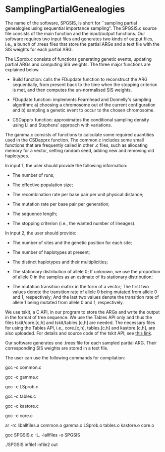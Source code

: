 # SamplingPartialGenealogies

The name of the software, SPGSIS, is short for ``sampling partial genealogies using sequential importance sampling". The SPGSIS.c source file consists of the main function and the input/output functions. Our software requires two input files and generates two kinds of output files, i.e., a bunch of .trees files that store the partial ARGs and a text file with the SIS weights for each partial ARG.


The LSprob.c consists of functions generating genetic events, updating partial ARGs and computing SIS weights. The three major functions are explained below.

- Build function: calls the FDupdate function to reconstruct the ARG sequentially, from present back to the time when the stopping criterion is met, and then computes the un-normalised SIS weights.

- FDupdate function: implements Fearnhead and Donnelly's sampling algorithm: a) choosing a chromosome out of the current configuration and b) sampling a genetic event to occur to the chosen chromosome.

- CSDapprx function: approximates the conditional sampling density using Li and Stephens' approach with variations.


The gamma.c consists of functions to calculate some required quantities used in the CSDapprx function. The common.c includes some small functions that are frequently called in other .c files, such as allocating memory for a vector, setting random seed, adding new and removing old haplotypes.



In input 1, the user should provide the following information:

- The number of runs;

- The effective population size;

- The recombination rate per base pair per unit physical distance; 

- The mutation rate per base pair per generation;

- The sequence length;

- The stopping criterion (i.e., the wanted number of lineages).


In input 2, the user should provide:

- The number of sites and the genetic position for each site;

- The number of haplotypes at present;

- The distinct haplotypes and their multiplicities;

- The stationary distribution of allele 0; If unknown, we use the proportion of allele 0 in the samples as an estimate of its stationary distribution;

- The mutation transition matrix in the form of a vector; The first two values denote the transition rate of allele 0 being mutated from allele 0 and 1, respectively; And the last two values denote the transition rate of allele 1 being mutated from allele 0 and 1, respectively. 



We use tskit, a C API, in our program to store the ARGs and write the output in the format of tree sequence. We use the Tables API only and thus the files tskit/core.[c,h] and tskit/tables.[c,h] are needed. The necessary files for using the Tables API, i.e., core.[c,h], tables.[c,h] and kastore.[c,h], are also uploaded. For details and source code of the tskit API, see [this link](https://tskit.readthedocs.io/en/latest/c-api.html#).


Our software generates one .trees file for each sampled partial ARG. Their corresponding SIS weights are stored in a text file. 

The user can use the following commands for compilation:

gcc -c common.c

gcc -c gamma.c

gcc -c LSprob.c

gcc -c tables.c

gcc -c kastore.c

gcc -c core.c

ar -rc liballfiles.a common.o gamma.o LSprob.o tables.o kastore.o core.o

gcc SPGSIS.c -L. -lallfiles -o SPGSIS

./SPGSIS infile1 infile2 out 